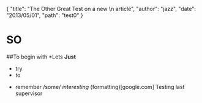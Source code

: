 {
  "title": "The Other Great Test on a new \n article",
  "author": "jazz",
  "date": "2013/05/01",
  "path": "test0"
  }



SO
==


##To begin with
*Lets
**Just**
- try
- to 
+ remember
/some/
_interesting_
(formatting)[google.com]
Testing last supervisor
